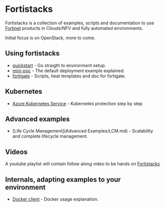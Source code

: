 # Fortistacks 


Fortistacks is a collection of examples, scripts and documentation to use [Fortinet](http://fortinet.com) products in 
Clouds/NFV and fully automated environments. 

Initial focus is on OpenStack, more to come.

## Using fortistacks

* [quickstart](quickstart.md) - Go straigth to environment setup.
* [mini-poc](mini-poc.md) - The default deployment example explained.
* [fortigate](Fortigate.md) - Scripts, heat templates and doc for fortigate.

## Kubernetes

* [Azure Kubernetes Service](Kubernetes/AKS-Private-secured.md) - Kubernetes protection step by step

## Advanced examples

* [Life Cycle Management](Advanced Examples/LCM.md) - Scalability and complete lifecycle management.

## Videos
A youtube playlist will contain follow along video to be hands on [Fortistacks](https://www.youtube.com/playlist?list=PL78t125b9Q2YWfB4nre9NRTrerA-awaSo)

## Internals, adapting examples to your environment
* [Docker client](Internals/README-DockerClient.md) - Docker usage explanation.

